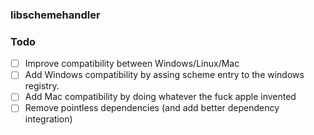 ### libschemehandler

### Todo

- [ ] Improve compatibility between Windows/Linux/Mac
- [ ] Add Windows compatibility by assing scheme entry to 
the windows registry.
- [ ] Add Mac compatibility by doing whatever the fuck
apple invented
- [ ] Remove pointless dependencies (and add better dependency integration)
